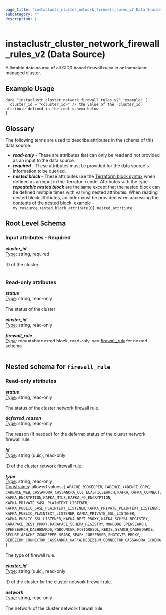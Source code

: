 ```yaml
---
page_title: "instaclustr_cluster_network_firewall_rules_v2 Data Source - terraform-provider-instaclustr"
subcategory: ""
description: |-
---
```


# instaclustr_cluster_network_firewall_rules_v2 (Data Source)
A listable data source of all CIDR based firewall rules in an Instaclustr managed cluster.
## Example Usage
```
data "instaclustr_cluster_network_firewall_rules_v2" "example" { 
  cluster_id = "<cluster_id>" // the value of the `cluster_id` attribute defined in the root schema below
}
```
## Glossary
The following terms are used to describe attributes in the schema of this data source:
- **_read-only_** - These are attributes that can only be read and not provided as an input to the data source.
- **_required_** - These attributes must be provided for the data source's information to be queried.
- **_nested block_** - These attributes use the [Terraform block syntax](https://www.terraform.io/language/attr-as-blocks) when defined as an input in the Terraform code. Attributes with the type **_repeatable nested block_** are the same except that the nested block can be defined multiple times with varying nested attributes. When reading nested block attributes, an index must be provided when accessing the contents of the nested block, example - `my_resource.nested_block_attribute[0].nested_attribute`.
## Root Level Schema
### Input attributes - Required
*___cluster_id___*<br>
<ins>Type</ins>: string, required<br>
<br>ID of the cluster.<br><br>
### Read-only attributes
*___status___*<br>
<ins>Type</ins>: string, read-only<br>
<br>The status of the cluster<br><br>
*___cluster_id___*<br>
<ins>Type</ins>: string, read-only<br>
<br>
*___firewall_rule___*<br>
<ins>Type</ins>: repeatable nested block, read-only, see [firewall_rule](#nested--firewall_rule) for nested schema<br>
<br>
<a id="nested--firewall_rule"></a>
## Nested schema for `firewall_rule`

### Read-only attributes
*___status___*<br>
<ins>Type</ins>: string, read-only<br>
<br>The status of the cluster network firewall rule.<br><br>
*___deferred_reason___*<br>
<ins>Type</ins>: string, read-only<br>
<br>The reason (if needed) for the deferred status of the cluster network firewall rule.<br><br>
*___id___*<br>
<ins>Type</ins>: string (uuid), read-only<br>
<br>ID of the cluster network firewall rule.<br><br>
*___type___*<br>
<ins>Type</ins>: string, read-only<br>
<ins>Constraints</ins>: allowed values: [ `APACHE_ZOOKEEPER`, `CADENCE`, `CADENCE_GRPC`, `CADENCE_WEB`, `CASSANDRA`, `CASSANDRA_CQL`, `ELASTICSEARCH`, `KAFKA`, `KAFKA_CONNECT`, `KAFKA_ENCRYPTION`, `KAFKA_MTLS`, `KAFKA_NO_ENCRYPTION`, `KAFKA_PRIVATE_SASL_PLAINTEXT_LISTENER`, `KAFKA_PUBLIC_SASL_PLAINTEXT_LISTENER`, `KAFKA_PRIVATE_PLAINTEXT_LISTENER`, `KAFKA_PUBLIC_PLAINTEXT_LISTENER`, `KAFKA_PRIVATE_SSL_LISTENER`, `KAFKA_PUBLIC_SSL_LISTENER`, `KAFKA_REST_PROXY`, `KAFKA_SCHEMA_REGISTRY`, `KARAPACE_REST_PROXY`, `KARAPACE_SCHEMA_REGISTRY`, `MONGODB`, `OPENSEARCH`, `OPENSEARCH_DASHBOARDS`, `PGBOUNCER`, `POSTGRESQL`, `REDIS`, `SEARCH_DASHBOARDS`, `SECURE_APACHE_ZOOKEEPER`, `SPARK`, `SPARK_JOBSERVER`, `SHOTOVER_PROXY`, `DEBEZIUM_CONNECTOR_CASSANDRA_KAFKA`, `DEBEZIUM_CONNECTOR_CASSANDRA_SCHEMA` ]<br><br>The type of firewall rule.<br><br>
*___cluster_id___*<br>
<ins>Type</ins>: string (uuid), read-only<br>
<br>ID of the cluster for the cluster network firewall rule.<br><br>
*___network___*<br>
<ins>Type</ins>: string, read-only<br>
<br>The network of the cluster network firewall rule.<br><br>
